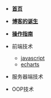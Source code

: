 <!-- docs/_sidebar.md -->

* [**首页**](README)

* [**博客的诞生**](brith/README)

* [**操作指南**](guide)

* 前端技术
    * [javascript](01/javascript/)
    * [echarts](01/echarts/)

* 服务器端技术

* OOP技术

